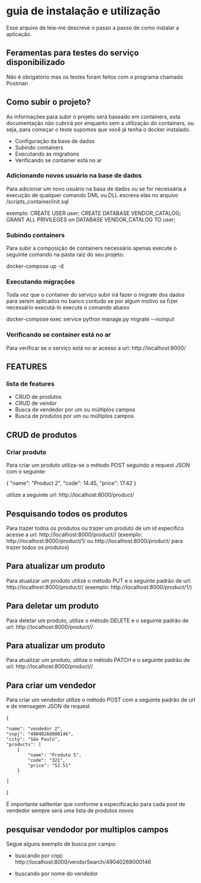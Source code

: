 # guia de instalação e utilização

Esse arquivo de leia-me descreve o passo a passo de como instalar a aplicação.

## Feramentas para testes do serviço disponibilizado ##
Não é obrigatório mas os testes foram feitos com o programa chamado Postman

## Como subir o projeto? ##

As informações para subir o projeto será baseado em containers, esta documentação 
não cubrirá por enquanto sem a utilização do containers, ou seja, para começar o 
teste supomos que você já tenha o docker instalado.

* Configuração da base de dados
* Subindo containers
* Executando as migrations
* Verificando se container está no ar

### Adicionando novos usuário na base de dados ###
Para adicionar um novo usuário na basa de dados ou se for necessária a execução de qualquer comando DML ou DLL escreva elas no arquivo /scripts_container/init.sql

exemplo:
CREATE USER user;
CREATE DATABASE VENDOR_CATALOG;
GRANT ALL PRIVILEGES on DATABASE VENDOR_CATALOG TO user;

### Subindo containers ###
Para subir a composição de containers necessário apenas execute o seguinte comando na pasta raiz do seu projeto:

docker-compose up -d

### Executando migrações ###
Toda vez que o container do serviço subir irá fazer o migrate dos dados para serem 
aplicados no banco contudo se por algum motivo se fizer necessário executá-lo execute
o comando abaixo

docker-compose exec service python manage.py migrate --noinput


### Verificando se container está no ar ###
Para verificar se o serviço está no ar acesso a url: http://localhost:8000/


## FEATURES ##

### lista de features ###
* CRUD de produtos 
* CRUD de vendor
* Busca de vendedor por um ou múltiplos campos
* Busca de produtos por um ou múltiplos campos


## CRUD de produtos ##

### Criar produto ###
Para criar um produto utiliza-se o método POST seguindo a request JSON com o seguinte:
 
 {
    "name": "Product 2",
    "code": 14.45,
    "price": 17.42
}

utilize a seguinte url: http://localhost:8000/product/ 

## Pesquisando todos os produtos ###
Para trazer todos os produtos ou trazer um produto de um id específico acesse a url:
http://localhost:8000/product/<id>/ (exemplo: http://localhost:8000/product/1/ ou http://localhost:8000/product/ para trazer todos os produtos)

## Para atualizar um produto ###
Para atualizar um produto utilize o método PUT e o seguinte padrão de url:
http://localhost:8000/product/<id>/ (exemplo: http://localhost:8000/product/1/)


## Para deletar um produto ##
Para deletar um produto, utilize o método DELETE e o seguinte padrão de url:
http://localhost:8000/product/<id>/

## Para atualizar um produto ##
Para atualizar um produto, utilize o método PATCH e o seguinte padrão de url:
http://localhost:8000/product/<id>/

## Para criar um vendedor ###
Para criar um vendedor utilize o método POST com a seguinte padrão de url e de mensagem JSON de request

{
    
    "name": "vendedor 2",
    "cnpj": "49040268000146",
    "city": "São Paulo",
    "products": [
        {
            "name": "Produto 5",
            "code": "321",
            "price": "52.51"
        }
        
    ]
}

É importante salitentar que conforme a especificação para cada post de vendedor sempre será uma lista de produtos novos

## pesquisar vendodor por multiplos campos ##
Segue alguns exemplo de busca por campo:

- buscando por cnpj:
http://localhost:8000/vendorSearch/49040268000146

- buscando por nome do vendedor



